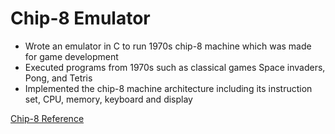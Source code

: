 # Chip-8 Emulator

* Wrote an emulator in C to run 1970s chip-8 machine which was made for game development
* Executed programs from 1970s such as classical games Space invaders, Pong, and Tetris
* Implemented the chip-8 machine architecture including its instruction set, CPU, memory, keyboard and
display

[Chip-8 Reference](http://devernay.free.fr/hacks/chip8/C8TECH10.HTM)